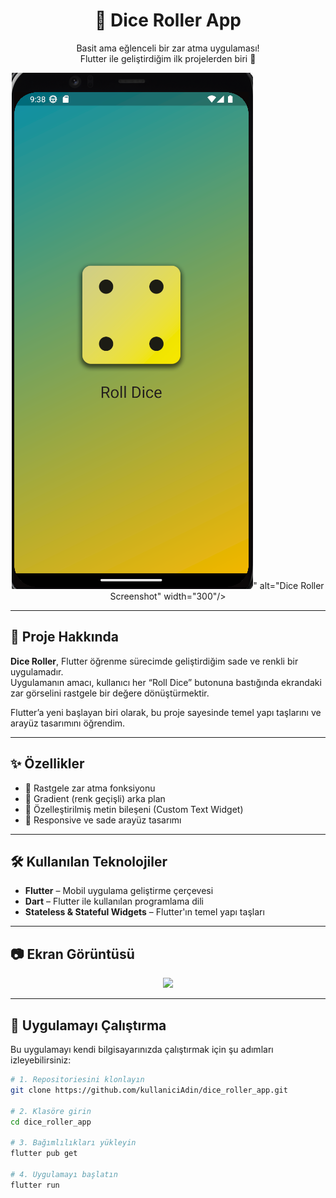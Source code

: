 <h1 align="center">🎲 Dice Roller App</h1>

<p align="center">
  Basit ama eğlenceli bir zar atma uygulaması! <br>
  Flutter ile geliştirdiğim ilk projelerden biri 🎯
</p>

<p align="center">
  <img src="Ekran görüntüsü 2025-04-08 003808.png"

" alt="Dice Roller Screenshot" width="300"/>
</p>

---

## 🚀 Proje Hakkında

**Dice Roller**, Flutter öğrenme sürecimde geliştirdiğim sade ve renkli bir uygulamadır.  
Uygulamanın amacı, kullanıcı her “Roll Dice” butonuna bastığında ekrandaki zar görselini rastgele bir değere dönüştürmektir.

Flutter’a yeni başlayan biri olarak, bu proje sayesinde temel yapı taşlarını ve arayüz tasarımını öğrendim.

---

## ✨ Özellikler

- 🎲 Rastgele zar atma fonksiyonu
- 🎨 Gradient (renk geçişli) arka plan
- 🧩 Özelleştirilmiş metin bileşeni (Custom Text Widget)
- 📱 Responsive ve sade arayüz tasarımı

---

## 🛠 Kullanılan Teknolojiler

- **Flutter** – Mobil uygulama geliştirme çerçevesi  
- **Dart** – Flutter ile kullanılan programlama dili  
- **Stateless & Stateful Widgets** – Flutter'ın temel yapı taşları  

---

## 📷 Ekran Görüntüsü

<p align="center">
  <img src="![Ekran görüntüsü 2025-04-08 003759](https://github.com/user-attachments/assets/c7bb2d9e-7e59-48f6-bfdc-0832b885a396)
" width="250"/>
</p>

---

## 🧪 Uygulamayı Çalıştırma

Bu uygulamayı kendi bilgisayarınızda çalıştırmak için şu adımları izleyebilirsiniz:

```bash
# 1. Repositoriesini klonlayın
git clone https://github.com/kullaniciAdin/dice_roller_app.git

# 2. Klasöre girin
cd dice_roller_app

# 3. Bağımlılıkları yükleyin
flutter pub get

# 4. Uygulamayı başlatın
flutter run
